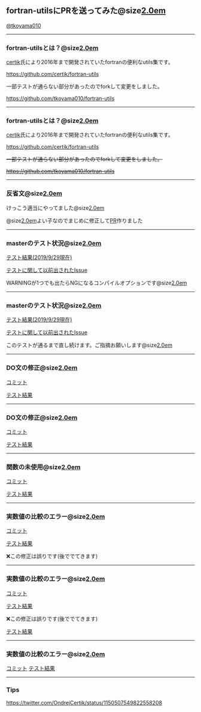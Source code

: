 ## fortran-utilsにPRを送ってみた@size[2.0em](🤠) 
[@tkoyama010](https://twitter.com/tkoyama010)

---


### fortran-utilsとは？@size[2.0em](🤠) 

[certik](https://github.com/certik)氏により2016年まで開発されていたfortranの便利なutils集です。

https://github.com/certik/fortran-utils

一部テストが通らない部分があったのでforkして変更をしました。

https://github.com/tkoyama010/fortran-utils

---


### fortran-utilsとは？@size[2.0em](🤠) 

[certik](https://github.com/certik)氏により2016年まで開発されていたfortranの便利なutils集です。

https://github.com/certik/fortran-utils

~~一部テストが通らない部分があったのでforkして変更をしました。~~

~~https://github.com/tkoyama010/fortran-utils~~

---

### 反省文@size[2.0em](🙇) 

けっこう適当にやってました@size[2.0em](💦)

@size[2.0em](👼)よい子なのでまじめに修正して[PR](https://github.com/certik/fortran-utils/pull/24)作りました

---

### masterのテスト状況@size[2.0em](🤔) 

[テスト結果(2019/9/29現在)](https://github.com/tkoyama010/fortran-utils/runs/232185941)

[テストに関して以前出されたIssue](https://github.com/certik/fortran-utils/issues/19)

WARNINGが1つでも出たらNGになるコンパイルオプションです@size[2.0em](😱) 

---

### masterのテスト状況@size[2.0em](🤔) 

[テスト結果(2019/9/29現在)](https://github.com/tkoyama010/fortran-utils/runs/232185941)

[テストに関して以前出されたIssue](https://github.com/certik/fortran-utils/issues/19)

このテストが通るまで直し続けます。ご指摘お願いします@size[2.0em](🙇) 

---

### DO文の修正@size[2.0em](🏃) 

[コミット](https://github.com/certik/fortran-utils/pull/24/commits/1995866a2b802476838dbee847a6fe4f7e60c249)

[テスト結果](https://github.com/tkoyama010/fortran-utils/runs/232200514)

---

### DO文の修正@size[2.0em](🏃) 

[コミット](https://github.com/tkoyama010/fortran-utils/commit/7f4c355f8867da451be6192d50896eff95187035)

[テスト結果](https://github.com/tkoyama010/fortran-utils/runs/232207124)

---

### 関数の未使用@size[2.0em](🏃) 

[コミット](https://github.com/tkoyama010/fortran-utils/commit/5e3ac66a3be635819f4d1be6a84bcb878da3a4d8)

[テスト結果](https://github.com/tkoyama010/fortran-utils/runs/232213983)

---

### 実数値の比較のエラー@size[2.0em](🏃) 

[コミット](https://github.com/tkoyama010/fortran-utils/commit/95aef3deae9c1a61e33c40dd4ebb7823430e74f4)

[テスト結果](https://travis-ci.com/tkoyama010/fortran-utils/builds/128705063)

❌この修正は誤りです(後ででてきます)

---

### 実数値の比較のエラー@size[2.0em](🏃) 

[コミット](https://github.com/tkoyama010/fortran-utils/commit/fe79d568bdc217a04e114f4b6f43e64fe93d2c99)

[テスト結果](https://github.com/tkoyama010/fortran-utils/runs/232289476)

❌この修正は誤りです(後ででてきます)

[テスト結果](https://travis-ci.com/tkoyama010/fortran-utils/builds/128721873)

---

### 実数値の比較のエラー@size[2.0em](🏃) 

[コミット](https://github.com/tkoyama010/fortran-utils/commit/c4c39f6a9fc64638f99f1c0f554ff0b3128bf9d9)
[テスト結果](https://github.com/tkoyama010/fortran-utils/runs/232416922)

---

### Tips
https://twitter.com/OndrejCertik/status/1150507549822558208
